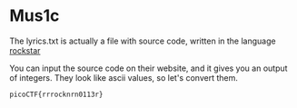 # Mus1c

The lyrics.txt is actually a file with source code, written in the language [rockstar](https://codewithrockstar.com/online)

You can input the source code on their website, and it gives you an output of integers. They look like ascii values, so let's convert them.

`picoCTF{rrrocknrn0113r}`
